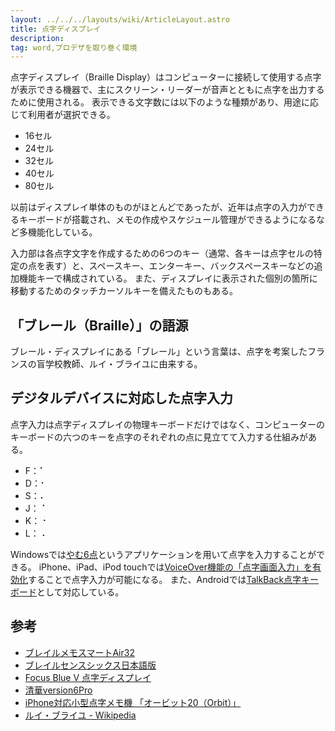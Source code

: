 ```yaml
---
layout: ../../../layouts/wiki/ArticleLayout.astro
title: 点字ディスプレイ
description:
tag: word,プロデザを取り巻く環境
---
```


点字ディスプレイ（Braille Display）はコンピューターに接続して使用する点字が表示できる機器で、主にスクリーン・リーダーが音声とともに点字を出力するために使用される。
表示できる文字数には以下のような種類があり、用途に応じて利用者が選択できる。

* 16セル
* 24セル
* 32セル
* 40セル
* 80セル

以前はディスプレイ単体のものがほとんどであったが、近年は点字の入力ができるキーボードが搭載され、メモの作成やスケジュール管理ができるようになるなど多機能化している。

入力部は各点字文字を作成するための6つのキー（通常、各キーは点字セルの特定の点を表す）と、スペースキー、エンターキー、バックスペースキーなどの追加機能キーで構成されている。
また、ディスプレイに表示された個別の箇所に移動するためのタッチカーソルキーを備えたものもある。

## 「ブレール（Braille）」の語源

ブレール・ディスプレイにある「ブレール」という言葉は、点字を考案したフランスの盲学校教師、ルイ・ブライユに由来する。

## デジタルデバイスに対応した点字入力

点字入力は点字ディスプレイの物理キーボードだけではなく、コンピューターのキーボードの六つのキーを点字のそれぞれの点に見立てて入力する仕組みがある。

* F：⠁
* D：⠂
* S：⠄
* J：⠈
* K：⠐
* L：⠠

Windowsでは[やむ6点](https://pcyam.com/game2/yam6ten/hp/)というアプリケーションを用いて点字を入力することができる。
iPhone、iPad、iPod touchでは[VoiceOver機能の「点字画面入力」を有効化](https://support.apple.com/ja-jp/HT210066)することで点字入力が可能になる。
また、Androidでは[TalkBack点字キーボード](https://support.google.com/accessibility/android/answer/9728765?hl=ja)として対応している。

## 参考

- [ブレイルメモスマートAir32](https://www.kgs-jpn.co.jp/archives/welfare-products/bmsair32)
- [ブレイルセンスシックス日本語版](https://www.extra.co.jp/sense/bs6.html)
- [Focus Blue V 点字ディスプレイ](https://www.extra.co.jp/focus_blue_V.html)
- [清華version6Pro](https://www.nippontelesoft.com/menu/disp_007.html)
- [iPhone対応小型点字メモ機 「オービット20（Orbit）」](https://www.amedia.co.jp/product/braille/display/Orbit20.html)
- [ルイ・ブライユ - Wikipedia](https://ja.wikipedia.org/wiki/%E3%83%AB%E3%82%A4%E3%83%BB%E3%83%96%E3%83%A9%E3%82%A4%E3%83%A6)

